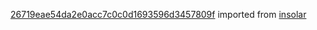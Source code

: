 [26719eae54da2e0acc7c0c0d1693596d3457809f](https://github.com/insolar/insolar/commit/26719eae54da2e0acc7c0c0d1693596d3457809f) imported from [insolar](https://github.com/insolar/insolar)
